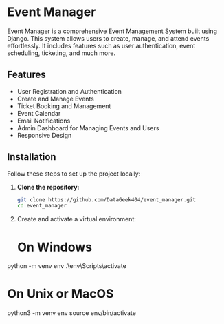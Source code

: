 # Event Manager

Event Manager is a comprehensive Event Management System built using Django. This system allows users to create, manage, and attend events effortlessly. It includes features such as user authentication, event scheduling, ticketing, and much more.

## Features

- User Registration and Authentication
- Create and Manage Events
- Ticket Booking and Management
- Event Calendar
- Email Notifications
- Admin Dashboard for Managing Events and Users
- Responsive Design

## Installation

Follow these steps to set up the project locally:

1. **Clone the repository:**
   ```bash
   git clone https://github.com/DataGeek404/event_manager.git
   cd event_manager

2. Create and activate a virtual environment:
   # On Windows
python -m venv env
.\env\Scripts\activate

# On Unix or MacOS
python3 -m venv env
source env/bin/activate
